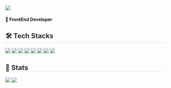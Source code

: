 <div >
    <img src="https://capsule-render.vercel.app/api?type=transparent&color=0:d8fecd,100:fef8e1&height=120&text=RunSoo&animation=&fontColor=ebbdbd&fontSize=50" />
    </div>
    <div> 
    <h4>🦈 FrontEnd Developer </h4>
    </div>
    <div >
    <h2 style="border-bottom: 1px solid #d8dee4; color: #282d33;"> 🛠️ Tech Stacks </h2>
    <div style="margin: 0 auto; text-align: left;" align= "left"> <img src="https://img.shields.io/badge/CSS3-1572B6?style=flat-square&logo=CSS3&logoColor=white">
          <img src="https://img.shields.io/badge/Git-F05032?style=flat-square&logo=Git&logoColor=white">
          <img src="https://img.shields.io/badge/HTML5-E34F26?style=flat-square&logo=HTML5&logoColor=white">
          <img src="https://img.shields.io/badge/Java-007396?style=flat-square&logo=Java&logoColor=white">
          <img src="https://img.shields.io/badge/Javascript-F7DF1E?style=flat-square&logo=Javascript&logoColor=white">
          <img src="https://img.shields.io/badge/MySQL-4479A1?style=flat-square&logo=MySQL&logoColor=white">
          <img src="https://img.shields.io/badge/React-61DAFB?style=flat-square&logo=React&logoColor=white">
          <img src="https://img.shields.io/badge/StyledComponents-DB7093?style=flat-square&logo=StyledComponents&logoColor=white">
          </div>
    </div>
    <div> 
    <h2 style="border-bottom: 1px solid #d8dee4; color: #282d33;"> 🏅 Stats </h2> <div>  <img src="https://github-readme-stats.vercel.app/api/top-langs/?username=RunSoo&layout=compact&bg_color=180,00000000,00000000&title_color=000000&text_color=000000"
           /> <img src="http://mazassumnida.wtf/api/v2/generate_badge?boj=runsoo"/> </div> 
    </div>
